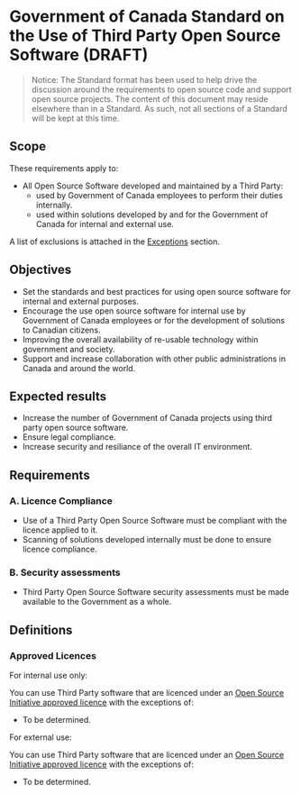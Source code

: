 # Government of Canada Standard on the Use of Third Party Open Source Software (DRAFT)

> Notice: The Standard format has been used to help drive the discussion around the requirements to open source code and support open source projects. The content of this document may reside elsewhere than in a Standard. As such, not all sections of a Standard will be kept at this time.

## Scope

These requirements apply to:

* All Open Source Software developed and maintained by a Third Party:
  * used by Government of Canada employees to perform their duties internally.
  * used within solutions developed by and for the Government of Canada for internal and external use.

A list of exclusions is attached in the [Exceptions](#exceptions) section.

## Objectives

* Set the standards and best practices for using open source software for internal and external purposes.
* Encourage the use open source software for internal use by Government of Canada employees or for the development of solutions to Canadian citizens.
* Improving the overall availability of re-usable technology within government and society.
* Support and increase collaboration with other public administrations in Canada and around the world.

## Expected results

* Increase the number of Government of Canada projects using third party open source software.
* Ensure legal compliance.
* Increase security and resiliance of the overall IT environment.

## Requirements

### A. Licence Compliance

* Use of a Third Party Open Source Software must be compliant with the licence applied to it.
* Scanning of solutions developed internally must be done to ensure licence compliance.

### B. Security assessments

* Third Party Open Source Software security assessments must be made available to the Government as a whole.

## Definitions

### Approved Licences

For internal use only:

You can use Third Party software that are licenced under an [Open Source Initiative approved licence](https://opensource.org/licenses) with the exceptions of:

* To be determined.

For external use:

You can use Third Party software that are licenced under an [Open Source Initiative approved licence](https://opensource.org/licenses) with the exceptions of:

* To be determined.
